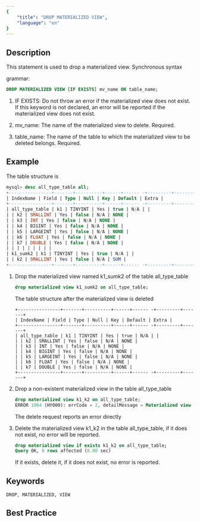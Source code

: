 ```yaml
---
{
    "title": "DROP MATERIALIZED VIEW",
    "language": "en"
}
---
```


<!--
Licensed to the Apache Software Foundation (ASF) under one
or more contributor license agreements.  See the NOTICE file
distributed with this work for additional information
regarding copyright ownership.  The ASF licenses this file
to you under the Apache License, Version 2.0 (the
"License"); you may not use this file except in compliance
with the License.  You may obtain a copy of the License at

  http://www.apache.org/licenses/LICENSE-2.0

Unless required by applicable law or agreed to in writing,
software distributed under the License is distributed on an
"AS IS" BASIS, WITHOUT WARRANTIES OR CONDITIONS OF ANY
KIND, either express or implied.  See the License for the
specific language governing permissions and limitations
under the License.
-->

## Description

This statement is used to drop a materialized view. Synchronous syntax

grammar:

```sql
DROP MATERIALIZED VIEW [IF EXISTS] mv_name ON table_name;
```


1. IF EXISTS:
        Do not throw an error if the materialized view does not exist. If this keyword is not declared, an error will be reported if the materialized view does not exist.

2. mv_name:
        The name of the materialized view to delete. Required.

3. table_name:
        The name of the table to which the materialized view to be deleted belongs. Required.

## Example

The table structure is

```sql
mysql> desc all_type_table all;
+----------------+-------+----------+------+------ -+---------+-------+
| IndexName | Field | Type | Null | Key | Default | Extra |
+----------------+-------+----------+------+------ -+---------+-------+
| all_type_table | k1 | TINYINT | Yes | true | N/A | |
| | k2 | SMALLINT | Yes | false | N/A | NONE |
| | k3 | INT | Yes | false | N/A | NONE |
| | k4 | BIGINT | Yes | false | N/A | NONE |
| | k5 | LARGEINT | Yes | false | N/A | NONE |
| | k6 | FLOAT | Yes | false | N/A | NONE |
| | k7 | DOUBLE | Yes | false | N/A | NONE |
| | | | | | | | |
| k1_sumk2 | k1 | TINYINT | Yes | true | N/A | |
| | k2 | SMALLINT | Yes | false | N/A | SUM |
+----------------+-------+----------+------+------ -+---------+-------+
```

1. Drop the materialized view named k1_sumk2 of the table all_type_table

   ```sql
   drop materialized view k1_sumk2 on all_type_table;
   ```

   The table structure after the materialized view is deleted

   ```text
   +----------------+-------+----------+------+------ -+---------+-------+
   | IndexName | Field | Type | Null | Key | Default | Extra |
   +----------------+-------+----------+------+------ -+---------+-------+
   | all_type_table | k1 | TINYINT | Yes | true | N/A | |
   | | k2 | SMALLINT | Yes | false | N/A | NONE |
   | | k3 | INT | Yes | false | N/A | NONE |
   | | k4 | BIGINT | Yes | false | N/A | NONE |
   | | k5 | LARGEINT | Yes | false | N/A | NONE |
   | | k6 | FLOAT | Yes | false | N/A | NONE |
   | | k7 | DOUBLE | Yes | false | N/A | NONE |
   +----------------+-------+----------+------+------ -+---------+-------+
   ```

2. Drop a non-existent materialized view in the table all_type_table

   ```sql
   drop materialized view k1_k2 on all_type_table;
   ERROR 1064 (HY000): errCode = 2, detailMessage = Materialized view [k1_k2] does not exist in table [all_type_table]
   ```

   The delete request reports an error directly

3. Delete the materialized view k1_k2 in the table all_type_table, if it does not exist, no error will be reported.

   ```sql
   drop materialized view if exists k1_k2 on all_type_table;
   Query OK, 0 rows affected (0.00 sec)
   ```

    If it exists, delete it, if it does not exist, no error is reported.

## Keywords

    DROP, MATERIALIZED, VIEW

## Best Practice
